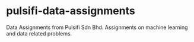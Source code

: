 # pulsifi-data-assignments
Data Assignments from Pulsifi Sdn Bhd. Assignments on machine learning and data related problems.
